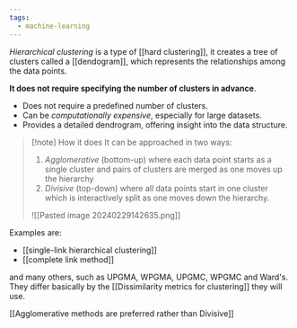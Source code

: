 ```yaml
---
tags:
  - machine-learning
---
```

*Hierarchical clustering* is a type of [[hard clustering]], it creates a tree of clusters called a [[dendogram]], which represents the relationships among the data points.

**It does not require specifying the number of clusters in advance**.

- Does not require a predefined number of clusters.
- Can be *computationally expensive*, especially for large datasets.
- Provides a detailed dendrogram, offering insight into the data structure.

>[!note] How it does
>It can be approached in two ways: 
>1. *Agglomerative* (bottom-up) where each data point starts as a single cluster and pairs of clusters are merged as one moves up the hierarchy
>2. *Divisive* (top-down) where all data points start in one cluster which is interactively split as one moves down the hierarchy.
> 
>![[Pasted image 20240229142635.png]]

Examples are:
- [[single-link hierarchical clustering]]
- [[complete link method]]

and many others, such as UPGMA, WPGMA, UPGMC, WPGMC and Ward's. They differ basically by the [[Dissimilarity metrics for clustering]] they will use.

[[Agglomerative methods are preferred rather than Divisive]]
